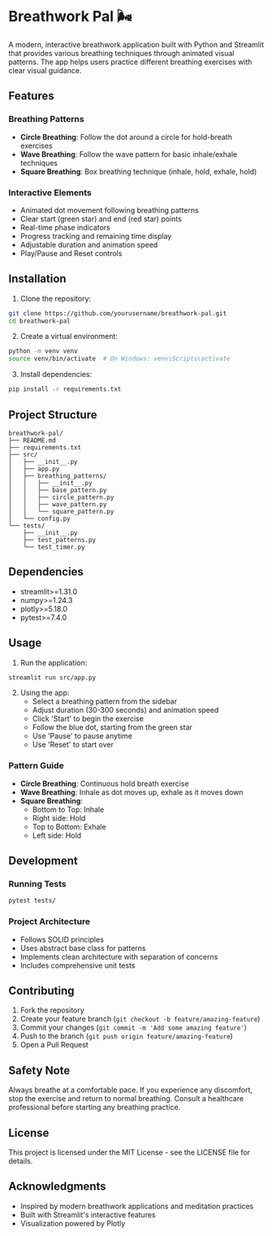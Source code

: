 # Breathwork Pal 🌬️

A modern, interactive breathwork application built with Python and Streamlit that provides various breathing techniques through animated visual patterns. The app helps users practice different breathing exercises with clear visual guidance.

## Features

### Breathing Patterns
- **Circle Breathing**: Follow the dot around a circle for hold-breath exercises
- **Wave Breathing**: Follow the wave pattern for basic inhale/exhale techniques
- **Square Breathing**: Box breathing technique (inhale, hold, exhale, hold)

### Interactive Elements
- Animated dot movement following breathing patterns
- Clear start (green star) and end (red star) points
- Real-time phase indicators
- Progress tracking and remaining time display
- Adjustable duration and animation speed
- Play/Pause and Reset controls

## Installation

1. Clone the repository:
```bash
git clone https://github.com/yourusername/breathwork-pal.git
cd breathwork-pal
```

2. Create a virtual environment:
```bash
python -m venv venv
source venv/bin/activate  # On Windows: venv\Scripts\activate
```

3. Install dependencies:
```bash
pip install -r requirements.txt
```

## Project Structure
```
breathwork-pal/
├── README.md
├── requirements.txt
├── src/
│   ├── __init__.py
│   ├── app.py
│   ├── breathing_patterns/
│   │   ├── __init__.py
│   │   ├── base_pattern.py
│   │   ├── circle_pattern.py
│   │   ├── wave_pattern.py
│   │   └── square_pattern.py
│   └── config.py
└── tests/
    ├── __init__.py
    ├── test_patterns.py
    └── test_timer.py
```

## Dependencies
- streamlit>=1.31.0
- numpy>=1.24.3
- plotly>=5.18.0
- pytest>=7.4.0

## Usage

1. Run the application:
```bash
streamlit run src/app.py
```

2. Using the app:
   - Select a breathing pattern from the sidebar
   - Adjust duration (30-300 seconds) and animation speed
   - Click 'Start' to begin the exercise
   - Follow the blue dot, starting from the green star
   - Use 'Pause' to pause anytime
   - Use 'Reset' to start over

### Pattern Guide
- **Circle Breathing**: Continuous hold breath exercise
- **Wave Breathing**: Inhale as dot moves up, exhale as it moves down
- **Square Breathing**: 
  - Bottom to Top: Inhale
  - Right side: Hold
  - Top to Bottom: Exhale
  - Left side: Hold

## Development

### Running Tests
```bash
pytest tests/
```

### Project Architecture
- Follows SOLID principles
- Uses abstract base class for patterns
- Implements clean architecture with separation of concerns
- Includes comprehensive unit tests

## Contributing

1. Fork the repository
2. Create your feature branch (`git checkout -b feature/amazing-feature`)
3. Commit your changes (`git commit -m 'Add some amazing feature'`)
4. Push to the branch (`git push origin feature/amazing-feature`)
5. Open a Pull Request

## Safety Note

Always breathe at a comfortable pace. If you experience any discomfort, stop the exercise and return to normal breathing. Consult a healthcare professional before starting any breathing practice.

## License

This project is licensed under the MIT License - see the LICENSE file for details.

## Acknowledgments

- Inspired by modern breathwork applications and meditation practices
- Built with Streamlit's interactive features
- Visualization powered by Plotly